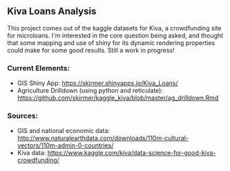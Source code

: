## Kiva Loans Analysis

This project comes out of the kaggle datasets for Kiva, a crowdfunding site for microloans. I'm interested in the core question being asked, and thought that some mapping and use of shiny for its dynamic rendering properties could make for some good results. Still a work in progress!

### Current Elements:

* GIS Shiny App: https://skirmer.shinyapps.io/Kiva_Loans/   
* Agriculture Drilldown (using python and reticulate): https://github.com/skirmer/kaggle_kiva/blob/master/ag_drilldown.Rmd  

### Sources:

* GIS and national economic data: http://www.naturalearthdata.com/downloads/110m-cultural-vectors/110m-admin-0-countries/  
* Kiva data: https://www.kaggle.com/kiva/data-science-for-good-kiva-crowdfunding/ 
